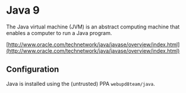 # Java 9

The Java virtual machine (JVM) is an abstract computing machine that enables a computer to run a Java program.

[http://www.oracle.com/technetwork/java/javase/overview/index.html](http://www.oracle.com/technetwork/java/javase/overview/index.html)


## Configuration

Java is installed using the (untrusted) PPA `webupd8team/java`.
